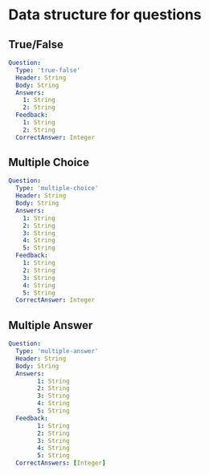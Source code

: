 # Data structure for questions

## True/False

```yaml
Question:
  Type: 'true-false'
  Header: String
  Body: String
  Answers: 
    1: String
    2: String
  Feedback:
    1: String
    2: String
  CorrectAnswer: Integer
```

## Multiple Choice
```yaml
Question:
  Type: 'multiple-choice'
  Header: String
  Body: String
  Answers: 
    1: String
    2: String
    3: String
    4: String
    5: String
  Feedback:
    1: String
    2: String
    3: String
    4: String
    5: String
  CorrectAnswer: Integer
```

## Multiple Answer
```yaml
Question:
  Type: 'multiple-answer'
  Header: String
  Body: String
  Answers: 
		1: String
		2: String
		3: String
		4: String
		5: String
  Feedback:
		1: String
		2: String
		3: String
		4: String
		5: String
  CorrectAnswers: [Integer]
```